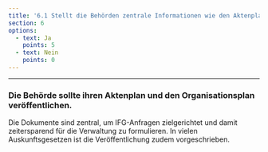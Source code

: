 ```yaml
---
title: '6.1 Stellt die Behörden zentrale Informationen wie den Aktenplan und den Organisationsplan auf ihrer Website bereit?'
section: 6
options:
  - text: Ja
    points: 5
  - text: Nein
    points: 0
---
```


---

### Die Behörde sollte ihren Aktenplan und den Organisationsplan veröffentlichen.

Die Dokumente sind zentral, um IFG-Anfragen zielgerichtet und damit zeitersparend für die Verwaltung zu formulieren. In vielen Auskunftsgesetzen ist die Veröffentlichung zudem vorgeschrieben.
